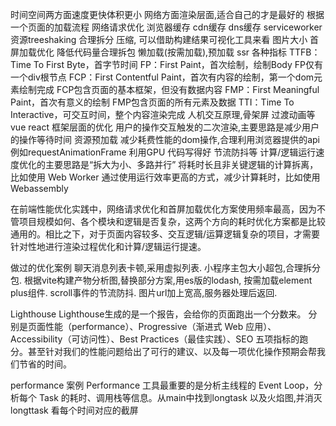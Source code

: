 
时间空间两方面速度更快体积更小 网络方面渲染层面,适合自己的才是最好的
根据一个页面的加载流程
    网络请求优化
        浏览器缓存 cdn缓存 dns缓存 serviceworker
        资源treeshaking 合理拆分 压缩, 可以借助构建结果可视化工具来看
        图片大小
    首屏加载优化
        降低代码量合理拆包
        懒加载(按需加载),预加载
        ssr
        各种指标
            TTFB：Time To First Byte，首字节时间
            FP：First Paint，首次绘制，绘制Body  FP仅有一个div根节点
            FCP：First Contentful Paint，首次有内容的绘制，第一个dom元素绘制完成  FCP包含页面的基本框架，但没有数据内容
            FMP：First Meaningful Paint，首次有意义的绘制 FMP包含页面的所有元素及数据
            TTI：Time To Interactive，可交互时间，整个内容渲染完成
        人机交互原理,骨架屏 过渡动画等
        vue react 框架层面的优化
    用户的操作交互触发的二次渲染,主要思路是减少用户的操作等待时间
        资源预加载
        减少耗费性能的dom操作,合理利用浏览器提供的api 例如requestAnimationFrame 利用GPU
        代码写得好 节流防抖等
    计算/逻辑运行速度优化的主要思路是“拆大为小、多路并行”
        将耗时长且非关键逻辑的计算拆离，比如使用 Web Worker
        通过使用运行效率更高的方式，减少计算耗时，比如使用 Webassembly


在前端性能优化实践中，网络请求优化和首屏加载优化方案使用频率最高，因为不管项目规模如何、各个模块和逻辑是否复杂，这两个方向的耗时优化方案都是比较通用的。相比之下，对于页面内容较多、交互逻辑/运算逻辑复杂的项目，才需要针对性地进行渲染过程优化和计算/逻辑运行提速。



做过的优化案例
    聊天消息列表卡顿,采用虚拟列表.
    小程序主包大小超包,合理拆分包.
    根据vite构建产物分析图,替换部分方案,用es版的lodash, 按需加载element plus组件.
    scroll事件的节流防抖.
    图片url加上宽高,服务器处理后返回.



Lighthouse
    Lighthouse生成的是一个报告，会给你的页面跑出一个分数来。 分别是页面性能（performance）、Progressive（渐进式 Web 应用）、Accessibility（可访问性）、Best  Practices（最佳实践）、SEO 五项指标的跑分。甚至针对我们的性能问题给出了可行的建议、以及每一项优化操作预期会帮我们节省的时间。

performance
案例
    Performance 工具最重要的是分析主线程的 Event Loop，分析每个 Task 的耗时、调用栈等信息。从main中找到longtask 以及火焰图,并消灭 longttask
    看每个时间对应的截屏

<script>
	const observer = new PerformanceObserver((list) => {
		for(const entry of list.getEntries()){
			console.groupCollapsed(entry.name);
			console.log(entry.entryType);
			console.log(entry.startTime);
			console.log(entry.duration);
			console.groupEnd(entry.name);
		}
	})	
	observer.observe({entryTypes:['longtask','frame','navigation','resource','mark','measure','paint']});

    
    const type = 'paint';
    if ((PerformanceObserver.supportedEntryTypes || []).includes(type)) {
    observer = new PerformanceObserver((entryList)=>{
        for(const entry of entryList.getEntriesByName('first-contentful-paint')){
        const { startTime } = entry;
        console.log('[assets-load-monitor] PerformanceObserver fcp:', startTime);
        
        // 上报startTime操作
        }
    });
    observer.observe({ entryTypes: [type]});
    return;
    }
</script>





